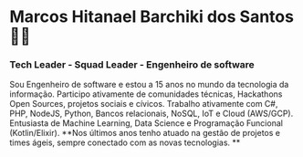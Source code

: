 # Marcos Hitanael Barchiki dos Santos :man_technologist:
### Tech Leader - Squad Leader - Engenheiro de software

Sou Engenheiro de software e estou a 15 anos no mundo da tecnologia da informação. Participo ativamente de comunidades técnicas, Hackathons Open Sources, projetos sociais e cívicos. Trabalho ativamente com C#, PHP, NodeJS, Python, Bancos relacionais, NoSQL, IoT e Cloud (AWS/GCP). Entusiasta de Machine Learning, Data Science e Programação Funcional (Kotlin/Elixir). **Nos últimos anos tenho atuado na gestão de projetos e times ágeis, sempre conectado com as novas tecnologias. **
